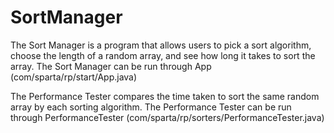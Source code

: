 # SortManager
The Sort Manager is a program that allows users to pick a sort algorithm, choose the length of a random array, and see how long it takes to sort the array.
The Sort Manager can be run through App (com/sparta/rp/start/App.java)

The Performance Tester compares the time taken to sort the same random array by each sorting algorithm.
The Performance Tester can be run through PerformanceTester (com/sparta/rp/sorters/PerformanceTester.java)
